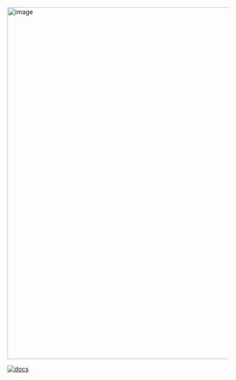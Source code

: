 <img width="800" alt="image" src="https://user-images.githubusercontent.com/6839576/158634175-668e70e9-ed61-423e-940e-f6649fbede85.png">

[![docs](https://img.shields.io/badge/MAYUMI-DOCS-black?style=flat&colorA=000000&colorB=000000)](https://mayumi.netlify.app)
